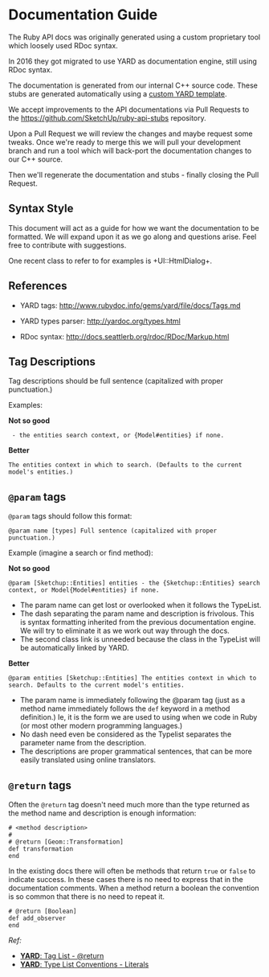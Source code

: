 # Documentation Guide

The Ruby API docs was originally generated using a custom proprietary tool which loosely used RDoc syntax.

In 2016 they got migrated to use YARD as documentation engine, still using RDoc syntax.

The documentation is generated from our internal C++ source code. These stubs are generated automatically using a [custom YARD template](https://github.com/SketchUp/sketchup-yard-template).

We accept improvements to the API documentations via Pull Requests to the https://github.com/SketchUp/ruby-api-stubs repository.

Upon a Pull Request we will review the changes and maybe request some tweaks. Once we're ready to merge this we will pull your development branch and run a tool which will back-port the documentation changes to our C++ source.

Then we'll regenerate the documentation and stubs - finally closing the Pull Request.

## Syntax Style

This document will act as a guide for how we want the documentation to be formatted. We will expand upon it as we go along and questions arise. Feel free to contribute with suggestions.

One recent class to refer to for examples is +UI::HtmlDialog+.

## References

- YARD tags: http://www.rubydoc.info/gems/yard/file/docs/Tags.md
- YARD types parser: http://yardoc.org/types.html

- RDoc syntax: http://docs.seattlerb.org/rdoc/RDoc/Markup.html


## Tag Descriptions

Tag descriptions should be full sentence (capitalized with proper punctuation.)

Examples:

**Not so good**

` - the entities search context, or {Model#entities} if none.`

**Better**

`The entities context in which to search. (Defaults to the current model's entities.)`


## `@param` tags

`@param` tags should follow this format:

`@param name [types] Full sentence (capitalized with proper punctuation.)`

Example (imagine a search or find method):

**Not so good**

`@param [Sketchup::Entities] entities - the {Sketchup::Entities} search context, or Model{Model#entities} if none.`
- The param name can get lost or overlooked when it follows the TypeList.
- The dash separating the param name and description is frivolous. This is syntax formatting inherited from the previous documentation engine. We will try to eliminate it as we work out way through the docs.
- The second class link is unneeded because the class in the TypeList will be automatically linked by YARD.

**Better**

`@param entities [Sketchup::Entities] The entities context in which to search. Defaults to the current model's entities.`
- The param name is immediately following the @param tag (just as a method name immediately follows the `def` keyword in a method definition.) Ie, it is the form we are used to using when we code in Ruby (or most other modern programming languages.)
- No dash need even be considered as the Typelist separates the parameter name from the description.
- The descriptions are proper grammatical sentences, that can be more easily translated using online translators.


## `@return` tags

Often the `@return` tag doesn't need much more than the type returned as the method name and description is enough information:

    # <method description>
    #
    # @return [Geom::Transformation]
    def transformation
    end

In the existing docs there will often be methods that return `true` or `false` to indicate success. In these cases there is no need to express that in the documentation comments. When a method return a boolean the convention is so common that there is no need to repeat it.

    # @return [Boolean]
    def add_observer
    end

_Ref:_
* [**YARD**: Tag List - @return](http://www.rubydoc.info/gems/yard/file/docs/Tags.md#return)
* [**YARD**: Type List Conventions - Literals](http://www.rubydoc.info/gems/yard/file/docs/Tags.md#Literals)
